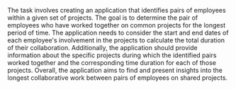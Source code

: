 
The task involves creating an application that identifies pairs of employees within a given set of projects. The goal is to determine the pair of employees who have worked together on common projects for the longest period of time. The application needs to consider the start and end dates of each employee's involvement in the projects to calculate the total duration of their collaboration. Additionally, the application should provide information about the specific projects during which the identified pairs worked together and the corresponding time duration for each of those projects. Overall, the application aims to find and present insights into the longest collaborative work between pairs of employees on shared projects.


